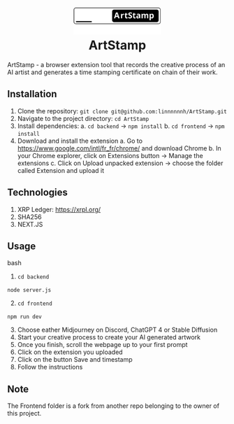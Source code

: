 <h1 align="center">
  <br>
  <img src="artstamp B.svg" alt="ArtStamp" width="200"></a>
  <br>
  ArtStamp
  <br>
</h1>

ArtStamp - a browser extension tool that records the creative process of an AI artist and generates a time stamping certificate on chain of their work.

## Installation

1. Clone the repository: `git clone git@github.com:linnnnnnh/ArtStamp.git`
2. Navigate to the project directory: `cd ArtStamp`
3. Install dependencies:
   a. `cd backend` -> `npm install`
   b. `cd frontend` -> `npm install`
4. Download and install the extension
   a. Go to https://www.google.com/intl/fr_fr/chrome/ and download Chrome
   b. In your Chrome explorer, click on Extensions button -> Manage the extensions
   c. Click on Upload unpacked extension -> choose the folder called Extension and upload it

 ## Technologies

 1. XRP Ledger: https://xrpl.org/
 2. SHA256
 3. NEXT.JS

## Usage

bash

1. `cd backend` 
```
node server.js
```
2. `cd frontend` 
```
npm run dev
```
3. Choose eather Midjourney on Discord, ChatGPT 4 or Stable Diffusion
4. Start your creative process to create your AI generated artwork
5. Once you finish, scroll the webpage up to your first prompt
6. Click on the extension you uploaded
7. Click on the button Save and timestamp
8. Follow the instructions

## Note

The Frontend folder is a fork from another repo belonging to the owner of this project.
